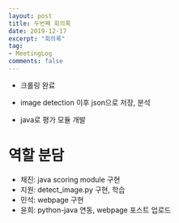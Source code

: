 ```yaml
---
layout: post
title: 두번째 회의록
date: 2019-12-17
excerpt: "회의록"
tag:
- MeetingLog
comments: false
---
```


+ 크롤링 완료

+ image detection 이후 json으로 저장, 분석

+ java로 평가 모듈 개발

# 역할 분담

+ 채진: java scoring module 구현
+ 지원: detect_image.py 구현, 학습
+ 민석: webpage 구현
+ 윤희: python-java 연동, webpage 포스트 업로드

